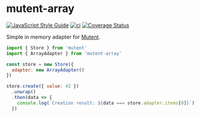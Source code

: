 # mutent-array

[![JavaScript Style Guide](https://img.shields.io/badge/code_style-standard-brightgreen.svg)](https://standardjs.com)
[![ci](https://github.com/greguz/mutent-array/actions/workflows/ci.yaml/badge.svg?branch=master)](https://github.com/greguz/mutent-array/actions/workflows/ci.yaml)
[![Coverage Status](https://coveralls.io/repos/github/greguz/mutent-array/badge.svg?branch=master)](https://coveralls.io/github/greguz/mutent-array?branch=master)

Simple in memory adapter for [Mutent](https://github.com/greguz/mutent).

```javascript
import { Store } from 'mutent'
import { ArrayAdapter } from 'mutent-array'

const store = new Store({
  adapter: new ArrayAdapter()
})

store.create({ value: 42 })
  .unwrap()
  .then(data => {
    console.log(`Creation result: ${data === store.adapter.items[0]}`) // true
  })
```
